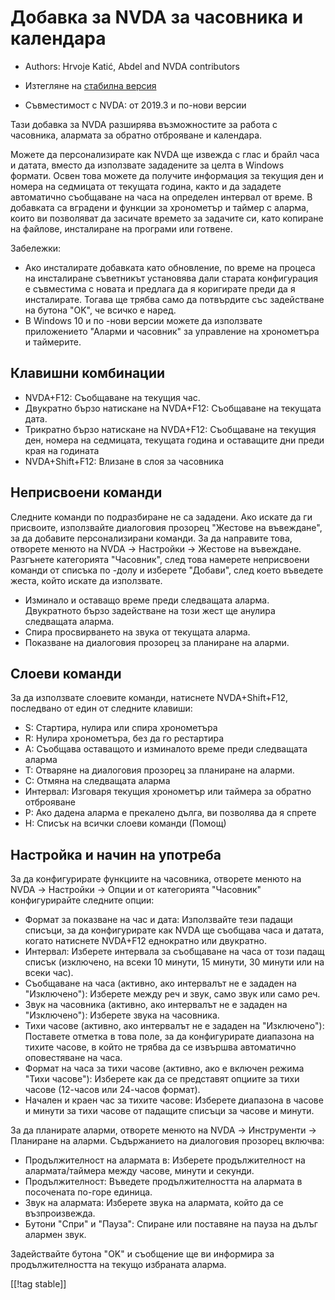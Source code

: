 # Добавка за NVDA за часовника и календара #

* Authors: Hrvoje Katić, Abdel and NVDA contributors
* Изтегляне на [стабилна версия][1]

* Съвместимост с NVDA: от 2019.3 и по-нови версии

Тази добавка за NVDA разширява възможностите за работа с часовника, алармата
за обратно отброяване и календара.

Можете да персонализирате как NVDA ще извежда с глас и брайл часа и датата,
вместо да използвате зададените за целта в Windows формати. Освен това
можете да получите информация за текущия ден и номера на седмицата от
текущата година, както и да зададете автоматично съобщаване на часа на
определен интервал от време. В добавката са вградени и функции за хронометър
и таймер с аларма, които ви позволяват да засичате времето за задачите си,
като копиране на файлове, инсталиране на програми или готвене.

Забележки:

* Ако инсталирате добавката като обновление, по време на процеса на
  инсталиране съветникът установява дали старата конфигурация е съвместима с
  новата и предлага да я коригирате преди да я инсталирате. Тогава ще трябва
  само да потвърдите със задействане на бутона "OK", че всичко е наред.
* В Windows 10 и по -нови версии можете да използвате приложението "Аларми и
  часовник" за управление на хронометъра и таймерите.

## Клавишни комбинации

* NVDA+F12: Съобщаване на текущия час.
* Двукратно бързо натискане на NVDA+F12: Съобщаване на текущата дата.
* Трикратно бързо натискане на NVDA+F12: Съобщаване на текущия ден, номера
  на седмицата, текущата година и оставащите дни преди края на годината
* NVDA+Shift+F12: Влизане в слоя за часовника

## Неприсвоени команди

Следните команди по подразбиране не са зададени. Ако искате да ги присвоите,
използвайте диалоговия прозорец "Жестове на въвеждане", за да добавите
персонализирани команди. За да направите това, отворете менюто на NVDA ->
Настройки -> Жестове на въвеждане. Разгънете категорията "Часовник", след
това намерете неприсвоени команди от списъка по -долу и изберете "Добави",
след което въведете жеста, който искате да използвате.

* Изминало и оставащо време преди следващата аларма. Двукратното бързо
  задействане на този жест ще анулира следващата аларма.
* Спира просвирването на звука от текущата аларма.
* Показване на диалоговия прозорец за планиране на аларми.

## Слоеви команди

За да използвате слоевите команди, натиснете NVDA+Shift+F12, последвано от
един от следните клавиши:

* S: Стартира, нулира или спира хронометъра
* R: Нулира хронометъра, без да го рестартира
* A: Съобщава оставащото и изминалото време преди следващата аларма
* T: Отваряне на диалоговия прозорец за планиране на аларми.
* C: Отмяна на следващата аларма
* Интервал: Изговаря текущия хронометър или таймера за обратно отброяване
* P: Ако дадена аларма е прекалено дълга, ви позволява да я спрете
* H: Списък на всички слоеви команди (Помощ)

## Настройка и начин на употреба

За да конфигурирате функциите на часовника, отворете менюто на NVDA ->
Настройки -> Опции и от категорията "Часовник" конфигурирайте следните
опции:

* Формат за показване на час и дата: Използвайте тези падащи списъци, за да
  конфигурирате как NVDA ще съобщава часа и датата, когато натиснете
  NVDA+F12 еднократно или двукратно.
* Интервал: Изберете интервала за съобщаване на часа от този падащ списък
  (изключено, на всеки 10 минути, 15 минути, 30 минути или на всеки час).
* Съобщаване на часа (активно, ако интервалът не е зададен на "Изключено"):
  Изберете между реч и звук, само звук или само реч.
* Звук на часовника (активно, ако интервалът не е зададен на "Изключено"):
  Изберете звука на часовника.
* Тихи часове (активно, ако интервалът не е зададен на "Изключено"):
  Поставете отметка в това поле, за да конфигурирате диапазона на тихите
  часове, в който не трябва да се извършва автоматично оповестяване на часа.
* Формат на часа за тихи часове (активно, ако е включен режима "Тихи
  часове"): Изберете как да се представят опциите за тихи часове (12-часов
  или 24-часов формат).
* Начален и краен час за тихите часове: Изберете диапазона в часове и минути
  за тихи часове от падащите списъци за часове и минути.

За да планирате аларми, отворете менюто на NVDA -> Инструменти -> Планиране
на аларми. Съдържанието на диалоговия прозорец включва:

* Продължителност на алармата в: Изберете продължителност на
  алармата/таймера между часове, минути и секунди.
* Продължителност: Въведете продължителността на алармата в посочената
  по-горе единица.
* Звук на алармата: Изберете звука на алармата, който да се възпроизвежда.
* Бутони "Спри" и "Пауза": Спиране или поставяне на пауза на дълъг алармен
  звук.

Задействайте бутона "OK" и съобщение ще ви информира за продължителността на
текущо избраната аларма.

[[!tag stable]]

[1]: https://www.nvaccess.org/addonStore/legacy?file=clock
